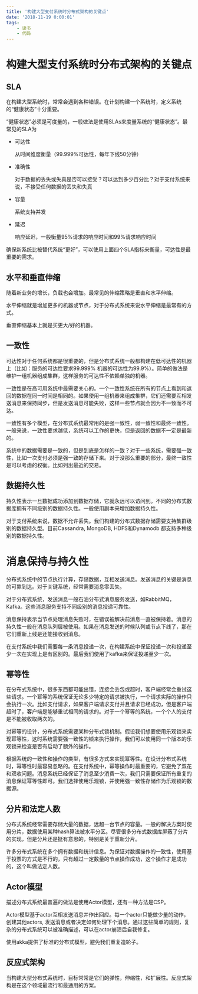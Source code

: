 ```yaml
---
title: '构建大型支付系统时分布式架构的关键点'
date: '2018-11-19 0:00:01'
tags:
    - 读书
    - 代码
---
```

# 构建大型支付系统时分布式架构的关键点

## SLA

在构建大型系统时，常常会遇到各种错误。在计划构建一个系统时，定义系统的“健康状态”十分重要。

“健康状态”必须是可度量的，一般做法是使用SLAs来度量系统的“健康状态”。最常见的SLA为

- 可达性 

  从时间维度衡量（99.999%可达性，每年下线50分钟）

- 准确性

  对于数据的丢失或失真是否可以接受？可以达到多少百分比？对于支付系统来说，不接受任何数据的丢失和失真

- 容量

  系统支持并发

- 延迟

  响应延迟，一般衡量95%请求的响应时间和99%请求响应时间

确保新系统比被替代系统“更好”，可以使用上面四个SLA指标来衡量，可达性是最重要的需求。



## 水平和垂直伸缩

随着新业务的增长，负载也会增加。最常见的伸缩策略是垂直和水平伸缩。

水平伸缩就是增加更多的机器或节点，对于分布式系统来说水平伸缩是最常有的方式。



垂直伸缩基本上就是买更大/好的机器。



## 一致性

可达性对于任何系统都是很重要的，但是分布式系统一般都构建在低可达性的机器上（比如：服务的可达性要求99.999% 机器的可达性为99.9%）。简单的做法是维护一组机器组成集群，这样服务的可达性不依赖单独的机器。



一致性是在高可用系统中最需要关心的。一个一致性系统在所有的节点上看到和返回的数据在同一时间是相同的。如果使用一组机器来组成集群，它们还需要互相发送消息来保持同步，但是发送消息可能失败，这样一些节点就会因为不一致而不可达。



一致性有多个模型，在分布式系统最常用的是强一致性，弱一致性和最终一致性。一般来说，一致性要求越低，系统可以工作的更快，但是返回的数据不一定是最新的。



系统中的数据需要是一致的，但是到底是怎样的一致？对于一些系统，需要强一致性，比如一次支付必须是强一致的存储下来。对于没那么重要的部分，最终一致性是可以考虑的权衡。比如列出最近的交易。



## 数据持久性

持久性表示一旦数据成功添加到数据存储，它就永远可以访问到。不同的分布式数据库拥有不同级别的数据持久性。一般使用副本来增加数据持久性。



对于支付系统来说，数据不允许丢失。我们构建的分布式数据存储需要支持集群级别的数据持久型。目前Cassandra, MongoDB, HDFS和Dynamodb 都支持多种级别的数据持久性。



# 消息保持与持久性

分布式系统中的节点执行计算，存储数据，互相发送消息。发送消息的关键是消息的可靠到达。对于关键系统，经常需要消息零丢失。



对于分布式系统，发送消息一般石油分布式消息服务发送，如RabbitMQ，Kafka。这些消息服务支持不同级别的消息投递可靠性。



消息保持表示当节点处理消息失败时，在错误被解决前消息一直被保持着。消息的持久性一般在消息队列层被使用。如果在消息发送的时候队列或节点下线了，那在它们重新上线是还能接收到消息。



在支付系统中我们需要每一条消息投递一次，在构建系统中保证投递一次和投递至少一次在实现上是有区别的。最后我们使用了kafka来保证投递至少一次。



## 幂等性

在分布式系统中，很多东西都可能出错，连接会丢包或超时，客户端经常会重试这些请求。一个幂等的系统保证无论多少特定的请求被执行，一个请求实际的操作只会执行一次。比如支付请求，如果客户端请求支付并且请求已经成功，但是客户端超时了，客户端是能够重试相同的请求的。对于一个幂等的系统，一个个人的支付是不能被收取两次的。



对幂等的设计，分布式系统需要某种分布式锁机制。假设我们想要使用乐观锁来实现幂等性，这时系统需要强一致性的锁来执行操作，我们可以使用同一个版本的乐观锁来检查是否有启动了额外的操作。



根据系统的一致性和操作的类型，有很多方式来实现幂等性。在设计分布式系统时，幂等性时最容易忽略的。在支付系统中，幂等操作时最重要的，它避免了双花和双收问题。消息系统已经保证了消息至少消费一次，我们只需要保证所有重复的消息保证幂等性即可。我们选择使用乐观锁，并使用强一致性存储作为乐观锁的数据源。



## 分片和法定人数

分布式系统经常需要存储大量的数据，远超一台节点的容量。一般的解决方案时使用分片，数据使用某种hash算法被水平分区。尽管很多分布式数据库屏蔽了分片的实现，但是分片还是挺有意思的，特别是关于重新分片。



许多分布式系统在多个拥有数据和统计信息。为保证对数据操作的一致性，使用基于投票的方式是不行的，只有超过一定数量的节点操作成功，这个操作才是成功的，这个叫做法定人数。



## Actor模型

描述分布式系统最普遍的做法是使用Actor模型，还有一种方法是CSP。



Actor模型基于actor互相发送消息并作出回应。每一个actor只能做少量的动作，创建其他actors, 发送消息或者决定如何处理下个消息。通过这些简单的规则，复杂的分布式系统可以被准确描述，可以在actor崩溃后自我修复。



使用akka提供了标准的分布式模型，避免我们重复造轮子。



## 反应式架构

当构建大型分布式系统时，目标常常是它们的弹性，伸缩性，和扩展性。反应式架构是在这个领域最流行和最通用的方案。